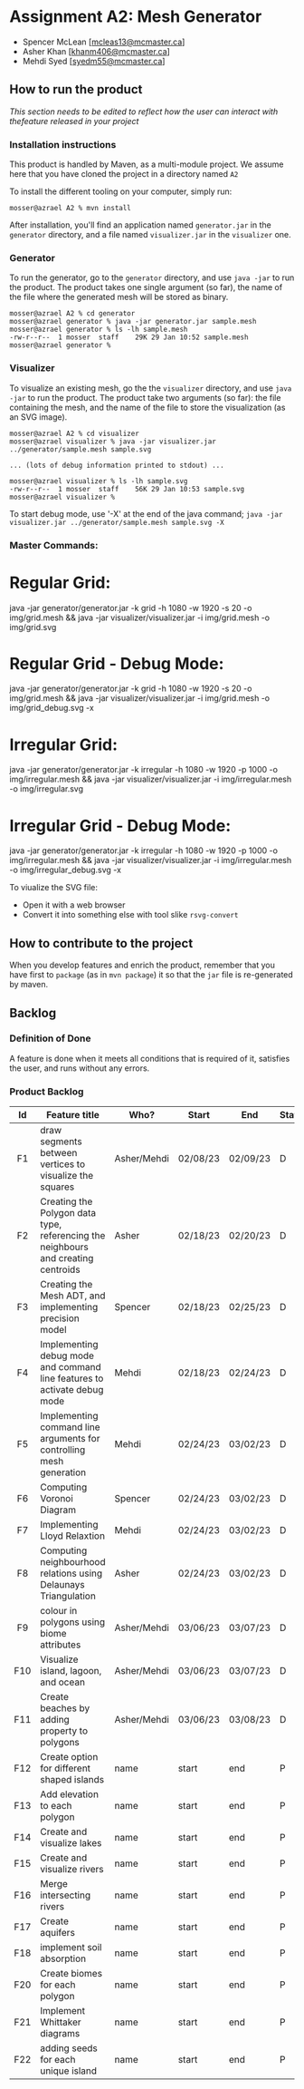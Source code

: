 # Assignment A2: Mesh Generator

  - Spencer McLean [mcleas13@mcmaster.ca]
  - Asher Khan [khanm406@mcmaster.ca]
  - Mehdi Syed [syedm55@mcmaster.ca]

## How to run the product

_This section needs to be edited to reflect how the user can interact with thefeature released in your project_

### Installation instructions

This product is handled by Maven, as a multi-module project. We assume here that you have cloned the project in a directory named `A2`

To install the different tooling on your computer, simply run:

```
mosser@azrael A2 % mvn install
```

After installation, you'll find an application named `generator.jar` in the `generator` directory, and a file named `visualizer.jar` in the `visualizer` one. 

### Generator

To run the generator, go to the `generator` directory, and use `java -jar` to run the product. The product takes one single argument (so far), the name of the file where the generated mesh will be stored as binary.

```
mosser@azrael A2 % cd generator 
mosser@azrael generator % java -jar generator.jar sample.mesh
mosser@azrael generator % ls -lh sample.mesh
-rw-r--r--  1 mosser  staff    29K 29 Jan 10:52 sample.mesh
mosser@azrael generator % 
```

### Visualizer

To visualize an existing mesh, go the the `visualizer` directory, and use `java -jar` to run the product. The product take two arguments (so far): the file containing the mesh, and the name of the file to store the visualization (as an SVG image).

```
mosser@azrael A2 % cd visualizer 
mosser@azrael visualizer % java -jar visualizer.jar ../generator/sample.mesh sample.svg

... (lots of debug information printed to stdout) ...

mosser@azrael visualizer % ls -lh sample.svg
-rw-r--r--  1 mosser  staff    56K 29 Jan 10:53 sample.svg
mosser@azrael visualizer %
```

To start debug mode, use '-X' at the end of the java command;
`java -jar visualizer.jar ../generator/sample.mesh sample.svg -X`
 
### Master Commands:
# Regular Grid:
java -jar generator/generator.jar -k grid -h 1080 -w 1920 -s 20 -o img/grid.mesh && java -jar visualizer/visualizer.jar -i img/grid.mesh -o img/grid.svg

# Regular Grid - Debug Mode:
java -jar generator/generator.jar -k grid -h 1080 -w 1920 -s 20 -o img/grid.mesh && java -jar visualizer/visualizer.jar -i img/grid.mesh -o img/grid_debug.svg -x 

# Irregular Grid:
java -jar generator/generator.jar -k irregular -h 1080 -w 1920 -p 1000 -o img/irregular.mesh && java -jar visualizer/visualizer.jar -i img/irregular.mesh -o img/irregular.svg

# Irregular Grid - Debug Mode:
java -jar generator/generator.jar -k irregular -h 1080 -w 1920 -p 1000 -o img/irregular.mesh && java -jar visualizer/visualizer.jar -i img/irregular.mesh -o img/irregular_debug.svg -x

To viualize the SVG file:

  - Open it with a web browser
  - Convert it into something else with tool slike `rsvg-convert`

## How to contribute to the project

When you develop features and enrich the product, remember that you have first to `package` (as in `mvn package`) it so that the `jar` file is re-generated by maven.

## Backlog

### Definition of Done

A feature is done when it meets all conditions that is required of it, satisfies the user, and runs without any errors. 

### Product Backlog

| Id | Feature title                                                                     | Who? | Start    | End       | Status |
|:--:|-----------------------------------------------------------------------------------|------|----------|-----------|--------|
| F1 | draw segments between vertices to visualize the squares                           |   Asher/Mehdi | 02/08/23 | 02/09/23  | D      |
| F2 | Creating the Polygon data type, referencing the neighbours and creating centroids | Asher | 02/18/23 | 02/20/23  | D      |
| F3 | Creating the Mesh ADT, and implementing precision model                           | Spencer | 02/18/23      | 02/25/23  | D      |
| F4 | Implementing debug mode and command line features to activate debug mode          | Mehdi | 02/18/23      | 02/24/23  | D      |
| F5 | Implementing command line arguments for controlling mesh generation               | Mehdi | 02/24/23   | 03/02/23       |   D     |
| F6 | Computing Voronoi Diagram                                                         | Spencer | 02/24/23   | 03/02/23       |   D     |
| F7 | Implementing Lloyd Relaxtion                                                      | Mehdi | 02/24/23   | 03/02/23       |   D     |
| F8 | Computing neighbourhood relations using Delaunays Triangulation                   | Asher | 02/24/23   | 03/02/23       |   D     |
| F9 | colour in polygons using biome attributes                                         | Asher/Mehdi | 03/06/23   |   03/07/23     |    D   |
| F10 | Visualize island, lagoon, and ocean                                              | Asher/Mehdi | 03/06/23   |   03/07/23     |    D    |
| F11 | Create beaches by adding property to polygons                                    | Asher/Mehdi | 03/06/23   |   03/08/23     |    D    |
| F12 | Create option for different shaped islands                                       | name | start   |    end    |    P    |
| F13 | Add elevation to each polygon                                                    | name | start   |    end    |    P    |
| F14 | Create and visualize lakes                                                       | name | start   |    end    |    P    |
| F15 | Create and visualize rivers                                                      | name | start   |    end    |    P    |
| F16 | Merge intersecting rivers                                                        | name | start   |    end    |    P   |
| F17 | Create aquifers                                                                  | name | start   |    end    |    P   |
| F18 | implement soil absorption                                                        | name | start   |    end    |    P   |
| F20 | Create biomes for each polygon                                                   | name | start   |    end    |    P   |
| F21 | Implement Whittaker diagrams                                                     | name | start   |    end    |    P   |
| F22 | adding seeds for each unique island                                              | name | start   |    end    |    P   |
